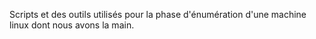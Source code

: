 Scripts et des outils utilisés pour la phase d'énumération d'une machine linux dont nous avons la main.
